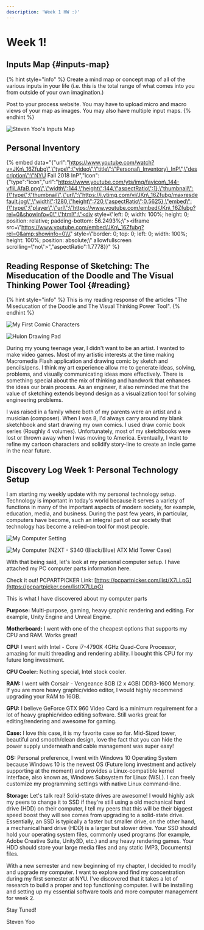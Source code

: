 ```yaml
---
description: 'Week 1 HW :)'
---
```


# Week 1!

## Inputs Map {#inputs-map}

{% hint style="info" %}
Create a mind map or concept map of all of the various inputs in your life \(i.e. this is the total range of what comes into you from outside of your own imagination.\)

Post to your process website. You may have to upload micro and macro views of your map as images. You may also have multiple input maps.
{% endhint %}

![Steven Yoo&apos;s Inputs Map](../.gitbook/assets/final_mind_maps%20%281%29.png)

## Personal Inventory

{% embed data="{\"url\":\"https://www.youtube.com/watch?v=JKn\_16Zfubg\",\"type\":\"video\",\"title\":\"Personal\_Inventory\_InP\",\"description\":\"NYU Fall 2018 InP\",\"icon\":{\"type\":\"icon\",\"url\":\"https://www.youtube.com/yts/img/favicon\_144-vfliLAfaB.png\",\"width\":144,\"height\":144,\"aspectRatio\":1},\"thumbnail\":{\"type\":\"thumbnail\",\"url\":\"https://i.ytimg.com/vi/JKn\_16Zfubg/maxresdefault.jpg\",\"width\":1280,\"height\":720,\"aspectRatio\":0.5625},\"embed\":{\"type\":\"player\",\"url\":\"https://www.youtube.com/embed/JKn\_16Zfubg?rel=0&showinfo=0\",\"html\":\"<div style=\\\"left: 0; width: 100%; height: 0; position: relative; padding-bottom: 56.2493%;\\\"><iframe src=\\\"https://www.youtube.com/embed/JKn\_16Zfubg?rel=0&amp;showinfo=0\\\" style=\\\"border: 0; top: 0; left: 0; width: 100%; height: 100%; position: absolute;\\\" allowfullscreen scrolling=\\\"no\\\"></iframe></div>\",\"aspectRatio\":1.7778}}" %}

## Reading Response of Sketching: The Miseducation of the Doodle and The Visual Thinking Power Tool {#reading}

{% hint style="info" %}
This is my reading response of the articles "The Miseducation of the Doodle and The Visual Thinking Power Tool".
{% endhint %}

![My First Comic Characters](../.gitbook/assets/sketch.jpg)

![Huion Drawing Pad](../.gitbook/assets/drawingpad.jpg)

During my young teenage year, I didn't want to be an artist. I wanted to make video games. Most of my artistic interests at the time making Macromedia Flash application and drawing comic by sketch and pencils/pens. I think my art experience allow me to generate ideas, solving, problems, and visually communicating ideas more effectively. There is something special about the mix of thinking and handwork that enhances the ideas our brain process. As an engineer, it also reminded me that the value of sketching extends beyond design as a visualization tool for solving engineering problems.

I was raised in a family where both of my parents were an artist and a musician \(composer\). When I was 8, I'd always carry around my blank sketchbook and start drawing my own comics. I used draw comic book series \(Roughly 4 volumes\). Unfortunately, most of my sketchbooks were lost or thrown away when I was moving to America. Eventually, I want to refine my cartoon characters and solidify story-line to create an indie game in the near future.

## Discovery Log Week 1: Personal Technology Setup

I am starting my weekly update with my personal technology setup. Technology is important in today's world because it serves a variety of functions in many of the important aspects of modern society, for example, education, media, and business. During the past few years, in particular, computers have become, such an integral part of our society that technology has become a relied-on tool for most people.

![My Computer Setting](../.gitbook/assets/computer_setting.jpg)

![My Computer \(NZXT - S340 \(Black/Blue\) ATX Mid Tower Case\) ](../.gitbook/assets/computer_tower.jpg)

With that being said, let's look at my personal computer setup. I have attached my PC computer parts information here.

Check it out! PCPARTPICKER Link: [https://pcpartpicker.com/list/X7LLpG](https://pcpartpicker.com/list/X7LLpG)

This is what I have discovered about my computer parts

**Purpose:** Multi-purpose, gaming, heavy graphic rendering and editing. For example, Unity Engine and Unreal Engine.

**Motherboard:** I went with one of the cheapest options that supports my CPU and RAM. Works great!

**CPU:** I went with Intel - Core i7-4790K 4GHz Quad-Core Processor, amazing for multi threading and rendering ability. I bought this CPU for my future long investment.

**CPU Cooler:** Nothing special, Intel stock cooler.

**RAM:** I went with Corsair - Vengeance 8GB \(2 x 4GB\) DDR3-1600 Memory. If you are more heavy graphic/video editor, I would highly recommend upgrading your RAM to 16GB.

**GPU:** I believe GeForce GTX 960 Video Card is a minimum requirement for a lot of heavy graphic/video editing software. Still works great for editing/rendering and awesome for gaming.

**Case:** I love this case, it is my favorite case so far. Mid-Sized tower, beautiful and smooth/clean design, love the fact that you can hide the power supply underneath and cable management was super easy!

**OS:** Personal preference, I went with Windows 10 Operating System because Windows 10 is the newest OS \(Future long investment and actively supporting at the moment\) and provides a Linux-compatible kernel interface, also known as, Windows Subsystem for Linux \(WSL\). I can freely customize my programming settings with native Linux command-line.

**Storage:** Let's talk real! Solid-state drives are awesome! I would highly ask my peers to change it to SSD if they're still using a old mechanical hard drive \(HDD\) on their computer, I tell my peers that this will be their biggest speed boost they will see comes from upgrading to a solid-state drive. Essentially, an SSD is typically a faster but smaller drive, on the other hand, a mechanical hard drive \(HDD\) is a larger but slower drive. Your SSD should hold your operating system files, commonly used programs \(for example, Adobe Creative Suite, Unity3D, etc.\) and any heavy rendering games. Your HDD should store your large media files and any static \(MP3, Documents\) files.

With a new semester and new beginning of my chapter, I decided to modify and upgrade my computer. I want to explore and find my concentration during my first semester at NYU. I've discovered that it takes a lot of research to build a proper and top functioning computer. I will be installing and setting up my essential software tools and more computer management for week 2. 

Stay Tuned!

Steven Yoo


